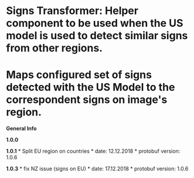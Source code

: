 # Signs Transformer: Helper component to be used when the US model is used to detect similar signs from other regions.
# Maps configured set of signs detected with the US Model to the correspondent signs on image's region.

**General Info**

**1.0.0**

**1.0.1**
    * Split EU region on countries
    * date: 12.12.2018
    * protobuf version: 1.0.6
    
**1.0.3**
    * fix NZ issue (signs on EU)
    * date: 17.12.2018
    * protobuf version: 1.0.6
 

